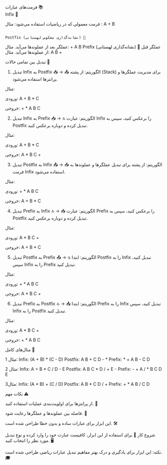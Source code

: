 فرمت‌های عبارات 📚                                                                                                                                                       
                                                                                                                                                                                 Infix 🎯
                                                                                                                                                                                 
فرمت معمولی که در ریاضیات استفاده می‌شود: مثال :  A + B
                                                                                                                                                                                   
                                                                                                                                                          Postfix (نشانه‌گذاری معکوس لهستانی) 🔄
عملگر بعد از عملوندها می‌آید.
مثال: + A B 
                                                                                                                                                                 Prefix (نشانه‌گذاری لهستانی) 🔄
عملگر قبل از عملوندها می‌آید.
مثال: A B +

تبدیل بین تمامی حالات 🔄
1. تبدیل Infix به Postfix 📥 → 📤
الگوریتم: از پشته (Stack) برای مدیریت عملگرها و پرانتزها استفاده می‌شود.

مثال:

ورودی: A + B * C

خروجی: + * A B C

2. تبدیل Infix به Prefix 📥 → 🔝
الگوریتم: عبارت Infix را برعکس کنید، سپس به Postfix تبدیل کرده و دوباره برعکس کنید.

مثال:

ورودی: A + B * C

خروجی: A * B C +

3. تبدیل Postfix به Infix 📤 → 📥
الگوریتم: از پشته برای تبدیل عملگرها و عملوندها به فرمت Infix استفاده می‌شود.

مثال:

ورودی: + * A B C

خروجی: A + B * C

4. تبدیل Prefix به Infix 🔝 → 📥
الگوریتم: عبارت Prefix را برعکس کنید، سپس به Postfix تبدیل کرده و دوباره برعکس کنید.

مثال:

ورودی:  A * B C +

خروجی: A + B * C

5. تبدیل Postfix به Prefix 📤 → 🔝
الگوریتم: ابتدا Postfix را به Infix تبدیل کنید، سپس Infix را به Prefix تبدیل کنید.

مثال:

ورودی: + * A B C

خروجی:  A * B C +

6. تبدیل Prefix به Postfix 🔝 → 📤
الگوریتم: ابتدا Prefix را به Infix تبدیل کنید، سپس Infix را به Postfix تبدیل کنید.

مثال:

ورودی:  A * B C +

خروجی: + * A B C 

مثال‌های کامل 📖

مثال 1: 
                                                                                             Infix: (A + B) * (C - D)     Postfix: A B + C D - *   Prefix: * + A B - C D
                                                                                                                                                              
مثال 2:
                                                                                             Infix: A + B * C / D - E      Postfix: A B C * D / + E -   Prefix: - + A / * B C D E
                                                                                                                                                              
مثال3:         Infix: (A * B) + (C / D)        Postfix: A B * C D / +     Prefix: + * A B / C D            
                                                                                                 

نکات مهم ⚠️

از پرانتزها برای اولویت‌بندی عملیات استفاده کنید. 🎯

فاصله بین عملوندها و عملگرها رعایت شود. 📏

این ابزار برای عبارات ساده و بدون خطا طراحی شده است. 🛠️

شروع کار 🚀
برای استفاده از این ابزار، کافیست عبارت خود را وارد کرده و نوع تبدیل مورد نظر را انتخاب کنید. 🖥️

نکته: این ابزار برای یادگیری و درک بهتر مفاهیم تبدیل عبارات ریاضی طراحی شده است. 🎓
